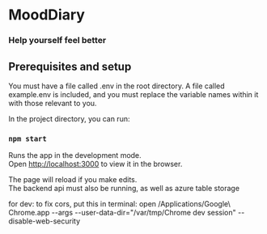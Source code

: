# MoodDiary

### Help yourself feel better

## Prerequisites and setup

You must have a file called .env in the root directory. A file called example.env is included, and you must replace the variable names within it with those relevant to you.

In the project directory, you can run:

### `npm start`

Runs the app in the development mode.\
Open [http://localhost:3000](http://localhost:3000) to view it in the browser.

The page will reload if you make edits.\
The backend api must also be running, as well as azure table storage

for dev:
to fix cors, put this in terminal:
open /Applications/Google\ Chrome.app --args --user-data-dir="/var/tmp/Chrome dev session" --disable-web-security
